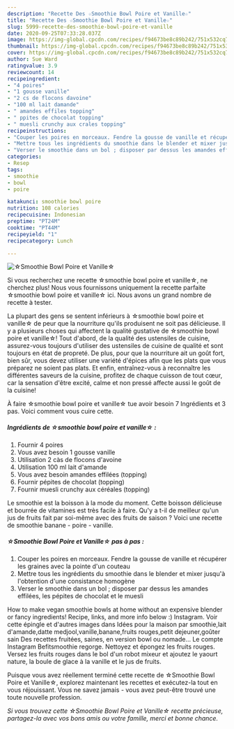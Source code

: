 ```yaml
---
description: "Recette Des ☆Smoothie Bowl Poire et Vanille☆"
title: "Recette Des ☆Smoothie Bowl Poire et Vanille☆"
slug: 5999-recette-des-smoothie-bowl-poire-et-vanille
date: 2020-09-25T07:33:28.037Z
image: https://img-global.cpcdn.com/recipes/f94673be8c89b242/751x532cq70/☆smoothie-bowl-poire-et-vanille☆-photo-principale-de-la-recette.jpg
thumbnail: https://img-global.cpcdn.com/recipes/f94673be8c89b242/751x532cq70/☆smoothie-bowl-poire-et-vanille☆-photo-principale-de-la-recette.jpg
cover: https://img-global.cpcdn.com/recipes/f94673be8c89b242/751x532cq70/☆smoothie-bowl-poire-et-vanille☆-photo-principale-de-la-recette.jpg
author: Sue Ward
ratingvalue: 3.9
reviewcount: 14
recipeingredient:
- "4 poires"
- "1 gousse vanille"
- "2 cs de flocons davoine"
- "100 ml lait damande"
- " amandes effiles topping"
- " ppites de chocolat topping"
- " muesli crunchy aux crales topping"
recipeinstructions:
- "Couper les poires en morceaux. Fendre la gousse de vanille et récupérer les graines avec la pointe d&#39;un couteau"
- "Mettre tous les ingrédients du smoothie dans le blender et mixer jusqu&#39;à l&#39;obtention d&#39;une consistance homogène"
- "Verser le smoothie dans un bol ; disposer par dessus les amandes effilées, les pépites de chocolat et le muesli"
categories:
- Resep
tags:
- smoothie
- bowl
- poire

katakunci: smoothie bowl poire 
nutrition: 108 calories
recipecuisine: Indonesian
preptime: "PT24M"
cooktime: "PT44M"
recipeyield: "1"
recipecategory: Lunch

---
```



![☆Smoothie Bowl Poire et Vanille☆](https://img-global.cpcdn.com/recipes/f94673be8c89b242/751x532cq70/☆smoothie-bowl-poire-et-vanille☆-photo-principale-de-la-recette.jpg)

Si vous recherchez une recette ☆smoothie bowl poire et vanille☆, ne cherchez plus! Nous vous fournissons uniquement la recette parfaite ☆smoothie bowl poire et vanille☆ ici. Nous avons un grand nombre de recette à tester.

La plupart des gens se sentent inférieurs à ☆smoothie bowl poire et vanille☆ de peur que la nourriture qu'ils produisent ne soit pas délicieuse. Il y a plusieurs choses qui affectent la qualité gustative de ☆smoothie bowl poire et vanille☆! Tout d'abord, de la qualité des ustensiles de cuisine, assurez-vous toujours d'utiliser des ustensiles de cuisine de qualité et sont toujours en état de propreté. De plus, pour que la nourriture ait un goût fort, bien sûr, vous devez utiliser une variété d'épices afin que les plats que vous préparez ne soient pas plats. Et enfin, entraînez-vous à reconnaître les différentes saveurs de la cuisine, profitez de chaque cuisson de tout cœur, car la sensation d'être excité, calme et non pressé affecte aussi le goût de la cuisine!

<!--inarticleads1-->

À faire ☆smoothie bowl poire et vanille☆ tue avoir besoin 7 Ingrédients et 3 pas. Voici comment vous cuire cette.

##### Ingrédients de ☆smoothie bowl poire et vanille☆ :

1. Fournir 4 poires
1. Vous avez besoin 1 gousse vanille
1. Utilisation 2 càs de flocons d&#39;avoine
1. Utilisation 100 ml lait d&#39;amande
1. Vous avez besoin  amandes effilées (topping)
1. Fournir  pépites de chocolat (topping)
1. Fournir  muesli crunchy aux céréales (topping)


Le smoothie est la boisson à la mode du moment. Cette boisson délicieuse et bourrée de vitamines est très facile à faire. Qu&#39;y a t-il de meilleur qu&#39;un jus de fruits fait par soi-même avec des fruits de saison ? Voici une recette de smoothie banane - poire - vanille. 

<!--inarticleads2-->

##### ☆Smoothie Bowl Poire et Vanille☆ pas à pas :

1. Couper les poires en morceaux. Fendre la gousse de vanille et récupérer les graines avec la pointe d&#39;un couteau
1. Mettre tous les ingrédients du smoothie dans le blender et mixer jusqu&#39;à l&#39;obtention d&#39;une consistance homogène
1. Verser le smoothie dans un bol ; disposer par dessus les amandes effilées, les pépites de chocolat et le muesli


How to make vegan smoothie bowls at home without an expensive blender or fancy ingredients! Recipe, links, and more info below :) Instagram. Voir cette épingle et d&#39;autres images dans Idées pour la maison par smoothie,lait d&#39;amande,datte medjool,vanille,banane,fruits rouges,petit dejeuner,goûter sain Des recettes fruitées, saines, en version bowl ou nomade… Le compte Instagram Befitsmoothie regorge. Nettoyez et épongez les fruits rouges. Versez les fruits rouges dans le bol d&#39;un robot mixeur et ajoutez le yaourt nature, la boule de glace à la vanille et le jus de fruits. 

<!--inarticleads1-->

<p>
Puisque vous avez réellement terminé cette recette de ☆Smoothie Bowl Poire et Vanille☆, explorez maintenant les recettes et exécutez-la tout en vous réjouissant. Vous ne savez jamais - vous avez peut-être trouvé une toute nouvelle profession.
</p>

<p>
<i>Si vous trouvez cette ☆Smoothie Bowl Poire et Vanille☆ recette précieuse, partagez-la avec vos bons amis ou votre famille, merci et bonne chance.</i>
</p>

